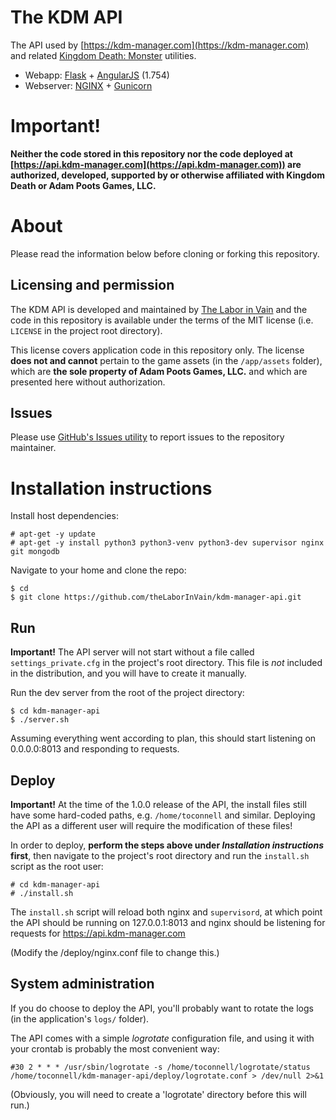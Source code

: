 # The KDM API
The API used by [https://kdm-manager.com](https://kdm-manager.com) and related
[Kingdom Death: Monster](https://kingdomdeath.com) utilities.

* Webapp: [Flask](http://flask.pocoo.org/) + [AngularJS](https://angularjs.org/) (1.754)
* Webserver: [NGINX](https://www.nginx.com/) + [Gunicorn](http://gunicorn.org/)


# Important!

**Neither the code stored in this repository nor the code deployed at
[https://api.kdm-manager.com](https://api.kdm-manager.com)) are authorized,
developed, supported by or otherwise affiliated with Kingdom Death or Adam 
Poots Games, LLC.**


# About

Please read the information below before cloning or forking this repository.


## Licensing and permission
The KDM API is developed and maintained by [The Labor in Vain](https://thelaborinvain.com)
and the code in this repository is available under the terms of the MIT license
(i.e. `LICENSE` in the project root directory).

This license covers application code in this repository only. The license 
**does not and cannot** pertain to the game assets (in the `/app/assets` 
folder), which are __the sole property of Adam Poots Games, LLC.__ and which
are presented here without authorization.


## Issues
Please use
[GitHub's Issues utility](https://github.com/theLaborInVain/kdm-manager-api/issues)
to report issues to the repository maintainer.


# Installation instructions

Install host dependencies:

    # apt-get -y update
    # apt-get -y install python3 python3-venv python3-dev supervisor nginx git mongodb

Navigate to your home and clone the repo:

    $ cd 
    $ git clone https://github.com/theLaborInVain/kdm-manager-api.git


## Run

**Important!** The API server will not start without a file called
`settings_private.cfg` in the project's root directory. This file is _not_
included in the distribution, and you will have to create it manually.

Run the dev server from the root of the project directory:

    $ cd kdm-manager-api
    $ ./server.sh

Assuming everything went according to plan, this should start listening
on 0.0.0.0:8013 and responding to requests.


## Deploy

**Important!** At the time of the 1.0.0 release of the API, the install files
still have some hard-coded paths, e.g. `/home/toconnell` and similar. Deploying
the API as a different user will require the modification of these files!

In order to deploy, **perform the steps above under _Installation instructions_
 first**, then navigate to the project's root directory and run the `install.sh`
script as the root user:

    # cd kdm-manager-api
    # ./install.sh

The `install.sh` script will reload both nginx and `supervisord`, at which point
the API should be running on 127.0.0.1:8013 and nginx should be listening for
requests for https://api.kdm-manager.com

(Modify the /deploy/nginx.conf file to change this.)


## System administration

If you do choose to deploy the API, you'll probably want to rotate the logs (in
the application's `logs/` folder).

The API comes with a simple _logrotate_ configuration file, and using it with
your crontab is probably the most convenient way:

    #30 2 * * * /usr/sbin/logrotate -s /home/toconnell/logrotate/status /home/toconnell/kdm-manager-api/deploy/logrotate.conf > /dev/null 2>&1

(Obviously, you will need to create a 'logrotate' directory before this will run.)
